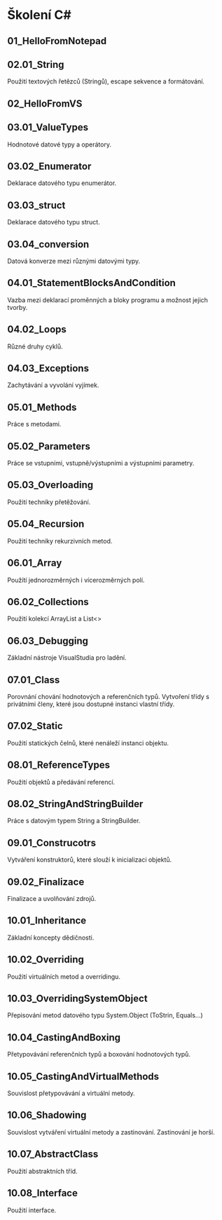 # Školení C#
## 01_HelloFromNotepad

## 02.01_String
Použití textových řetězců (Stringů), escape sekvence a formátování.
## 02_HelloFromVS

## 03.01_ValueTypes
Hodnotové datové typy a operátory.
## 03.02_Enumerator
Deklarace datového typu enumerátor.
## 03.03_struct
Deklarace datového typu struct.
## 03.04_conversion
Datová konverze mezi různými datovými typy.
## 04.01_StatementBlocksAndCondition
Vazba mezi deklarací proměnných a bloky programu a možnost jejich tvorby.
## 04.02_Loops
Různé druhy cyklů.
## 04.03_Exceptions
Zachytávání a vyvolání vyjímek.
## 05.01_Methods
Práce s metodami.
## 05.02_Parameters
Práce se vstupními, vstupně/výstupními a výstupními parametry.
## 05.03_Overloading
Použití techniky přetěžování.
## 05.04_Recursion
Použití techniky rekurzivních metod.
## 06.01_Array
Použítí jednorozměrných i vícerozměrných polí.
## 06.02_Collections
Použití kolekcí ArrayList a List<>
## 06.03_Debugging
Základní nástroje VisualStudia pro ladění.
## 07.01_Class
Porovnání chování hodnotových a referenčních typů.
Vytvoření třídy s privátními členy, které jsou dostupné instanci vlastní třídy.
## 07.02_Static
Použití statických čelnů, které nenáleží instanci objektu.
## 08.01_ReferenceTypes
Použití objektů a předávání referencí.
## 08.02_StringAndStringBuilder
Práce s datovým typem String a StringBuilder.
## 09.01_Construcotrs
Vytváření konstruktorů, které slouží k inicializaci objektů.
## 09.02_Finalizace
Finalizace a uvolňování zdrojů.
## 10.01_Inheritance
Základní koncepty dědičnosti.
## 10.02_Overriding
Použití virtuálních metod a overridingu.
## 10.03_OverridingSystemObject
Přepisování metod datového typu System.Object (ToStrin, Equals...)
## 10.04_CastingAndBoxing
Přetypovávání referenčních typů a boxování hodnotových typů.
## 10.05_CastingAndVirtualMethods
Souvislost přetypovávání a virtuální metody.
## 10.06_Shadowing
Souvislost vytváření virtuální metody a zastinování. Zastinování je horší.
## 10.07_AbstractClass
Použití abstraktních tříd.
## 10.08_Interface
Použití interface.